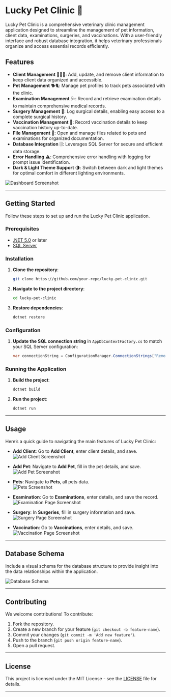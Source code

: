 # Lucky Pet Clinic 🐾

Lucky Pet Clinic is a comprehensive veterinary clinic management application designed to streamline the management of pet information, client data, examinations, surgeries, and vaccinations. With a user-friendly interface and robust database integration, it helps veterinary professionals organize and access essential records efficiently.


## Features

- **Client Management** 🧑‍🤝‍🧑: Add, update, and remove client information to keep client data organized and accessible.
- **Pet Management** 🐕🐈: Manage pet profiles to track pets associated with the clinic.
- **Examination Management** 🩺: Record and retrieve examination details to maintain comprehensive medical records.
- **Surgery Management** 🏥: Log surgical details, enabling easy access to a complete surgical history.
- **Vaccination Management** 💉: Record vaccination details to keep vaccination history up-to-date.
- **File Management** 📂: Open and manage files related to pets and examinations for organized documentation.
- **Database Integration** 🗄️: Leverages SQL Server for secure and efficient data storage.
- **Error Handling** ⚠️: Comprehensive error handling with logging for prompt issue identification.
- **Dark & Light Theme Support** 🌗: Switch between dark and light themes for optimal comfort in different lighting environments.

![Dashboard Screenshot](https://github.com/user-attachments/assets/bdeab1cb-f474-43c1-8a7a-804a306713f9)

---

## Getting Started

Follow these steps to set up and run the Lucky Pet Clinic application.

### Prerequisites

- [.NET 5.0](https://dotnet.microsoft.com/download/dotnet/5.0) or later
- [SQL Server](https://www.microsoft.com/en-us/sql-server/sql-server-downloads)

### Installation

1. **Clone the repository**:
   ```bash
   git clone https://github.com/your-repo/lucky-pet-clinic.git
   ```
2. **Navigate to the project directory**:
   ```bash
   cd lucky-pet-clinic
   ```
3. **Restore dependencies**:
   ```bash
   dotnet restore
   ```

### Configuration

1. **Update the SQL connection string** in `AppDbContextFactory.cs` to match your SQL Server configuration:
   ```csharp
   var connectionString = ConfigurationManager.ConnectionStrings["RemoteCS"].ConnectionString;
   ```

### Running the Application

1. **Build the project**:
   ```bash
   dotnet build
   ```
2. **Run the project**:
   ```bash
   dotnet run
   ```


---

## Usage

Here’s a quick guide to navigating the main features of Lucky Pet Clinic:

- **Add Client**: Go to **Add Client**, enter client details, and save.  
  ![Add Client Screenshot](https://github.com/user-attachments/assets/34d205c7-b610-45d6-ad54-fdbd8d7df5a0)

- **Add Pet**: Navigate to **Add Pet**, fill in the pet details, and save.  
  ![Add Pet Screenshot](https://github.com/user-attachments/assets/29525c03-58fa-4fe9-8f99-9b8025586d2f)

- **Pets**: Navigate to **Pets**, all pets data.  
  ![Pets Screenshot](https://github.com/user-attachments/assets/2e23f69c-ff3c-48b4-9f0a-47a6ca825ff7)

- **Examination**: Go to **Examinations**, enter details, and save the record.  
  ![Examination Page Screenshot](https://github.com/user-attachments/assets/dde373cc-bd30-4c59-82a1-c742f6fe4adc)

- **Surgery**: In **Surgeries**, fill in surgery information and save.  
  ![Surgery Page Screenshot](https://github.com/user-attachments/assets/43a77539-52c9-4bed-97aa-1f8dc9cd680b)

- **Vaccination**: Go to **Vaccinations**, enter details, and save.  
  ![Vaccination Page Screenshot](https://github.com/user-attachments/assets/d77deaee-97e6-4c4a-ad97-63b609f1e67b)


---

## Database Schema

Include a visual schema for the database structure to provide insight into the data relationships within the application.

![Database Schema](https://github.com/user-attachments/assets/f8e70bd6-ebbc-4c30-8b06-8ffee1addea2)

---

## Contributing

We welcome contributions! To contribute:

1. Fork the repository.
2. Create a new branch for your feature (`git checkout -b feature-name`).
3. Commit your changes (`git commit -m 'Add new feature'`).
4. Push to the branch (`git push origin feature-name`).
5. Open a pull request.

---

## License

This project is licensed under the MIT License - see the [LICENSE](LICENSE) file for details.

---

